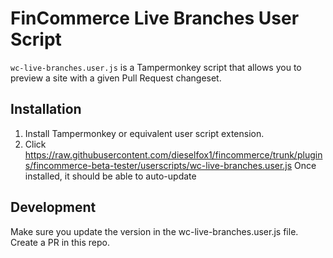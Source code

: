 # FinCommerce Live Branches User Script

`wc-live-branches.user.js` is a Tampermonkey script that allows you to preview a site with a given Pull Request changeset.

## Installation

1. Install Tampermonkey or equivalent user script extension.
2. Click https://raw.githubusercontent.com/dieselfox1/fincommerce/trunk/plugins/fincommerce-beta-tester/userscripts/wc-live-branches.user.js Once installed, it should be able to auto-update

## Development

Make sure you update the version in the wc-live-branches.user.js file.
Create a PR in this repo.

